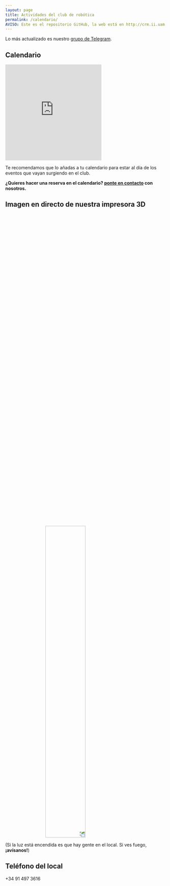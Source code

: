 ```yaml
---
layout: page
title: Actividades del club de robótica
permalink: /calendario/
AVISO: Este es el repositorio GitHub, la web está en http://crm.ii.uam.es/
---
```


Lo más actualizado es nuestro [grupo de Telegram](/registro).

Calendario
--

<iframe src="https://calendar.google.com/calendar/embed?src=2bejhfelcegl10598b6lbn6b9o%40group.calendar.google.com&ctz=Europe/Madrid" style="border: 0" width="60%" height="300" frameborder="0" scrolling="no"></iframe>

Te recomendamos que lo añadas a tu calendario para estar al día de los eventos que vayan surgiendo en el club.

**¿Quieres hacer una reserva en el calendario? [ponte en contacto](../contacto) con nosotros.**

Imagen en directo de nuestra impresora 3D
--

<img src="http://picard.ii.uam.es/webcam/?action=stream" style="transform:rotate(180deg);" width="50%">

(Si la luz está encendida es que hay gente en el local. Si ves fuego, **¡avísanos!**)

Teléfono del local
--
+34 91 497 3616
